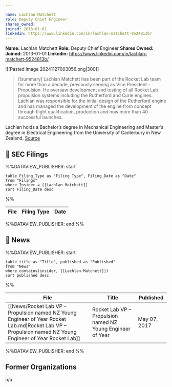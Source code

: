 ```yaml
---

name: Lachlan Matchett
role: Deputy Chief Engineer
shares_owned: 
joined: 2013-01-01
linkedin: https://www.linkedin.com/in/lachlan-matchett-9524813b/
---
```


**Name:** Lachlan Matchett
**Role:** Deputy Chief Engineer
**Shares Owned:** 
**Joined:** 2013-01-01
**Linkedin:** https://www.linkedin.com/in/lachlan-matchett-9524813b/

![[Pasted image 20241127003056.png|300]]

>[!summary]
Lachlan Matchett has been part of the Rocket Lab team for more than a decade, previously serving as Vice President - Propulsion. He oversaw development and testing of all Rocket Lab propulsion systems including the Rutherford and Curie engines. Lachlan was responsible for the initial design of the Rutherford engine and has managed the development of the engine from concept through flight qualification, production and now more than 40 successful launches. 
>
Lachlan holds a Bachelor’s degree in Mechanical Engineering and Master’s degree in Electrical Engineering from the University of Canterbury in New Zealand.
[Source](https://www.rocketlabusa.com/about/team/)

## 💼 SEC Filings
%%DATAVIEW_PUBLISHER: start
```
table Filing_Type as "Filing Type", Filing_Date as "Date"
from "Filings"
where Insider = [[Lachlan Matchett]]
sort Filing_Date desc

```
%%

| File | Filing Type | Date |
| ---- | ----------- | ---- |

%%DATAVIEW_PUBLISHER: end %%

## 📰 News
%%DATAVIEW_PUBLISHER: start
```
table title as "Title", published as "Published"
from "News"
where contains(insider, [[Lachlan Matchett]])
sort published desc
```
%%

| File                                                                                                                                                       | Title                                                       | Published    |
| ---------------------------------------------------------------------------------------------------------------------------------------------------------- | ----------------------------------------------------------- | ------------ |
| [[News/Rocket Lab VP – Propulsion named NZ Young Engineer of Year  Rocket Lab.md\|Rocket Lab VP – Propulsion named NZ Young Engineer of Year  Rocket Lab]] | Rocket Lab VP – Propulsion named NZ Young Engineer of Year  | May 07, 2017 |

%%DATAVIEW_PUBLISHER: end %%

## Former Organizations

n/a
